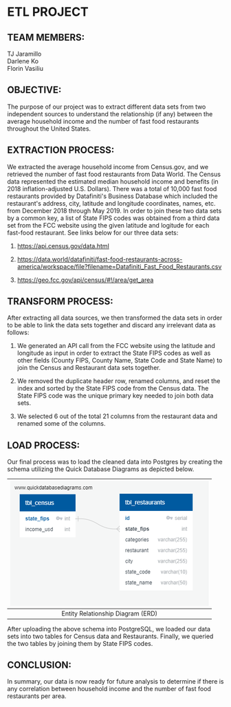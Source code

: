 # ETL PROJECT

## TEAM MEMBERS:
TJ Jaramillo\
Darlene Ko\
Florin Vasiliu

## OBJECTIVE:
The purpose of our project was to extract different data sets from two independent sources to understand the relationship (if any) between the average household income and the number of fast food restaurants throughout the United States. 

## EXTRACTION PROCESS:
We extracted the average household income from Census.gov, and we retrieved the number of fast food restaurants from Data World.  The Census data represented the estimated median household income and benefits (in 2018 inflation-adjusted U.S. Dollars).  There was a total of 10,000 fast food restaurants provided by Datafiniti's Business Database which included the restaurant's address, city, latitude and longitude coordinates, names, etc. from December 2018 through May 2019.  In order to join these two data sets by a common key, a list of State FIPS codes was obtained from a third data set from the FCC website using the given latitude and logitude for each fast-food restaurant.  See links below for our three data sets:

1) https://api.census.gov/data.html

2) https://data.world/datafiniti/fast-food-restaurants-across-america/workspace/file?filename=Datafiniti_Fast_Food_Restaurants.csv

3) https://geo.fcc.gov/api/census/#!/area/get_area

## TRANSFORM PROCESS:
After extracting all data sources, we then transformed the data sets in order to be able to link the data sets together and discard any irrelevant data as follows:

1) We generated an API call from the FCC website using the latitude and longitude as input in order to extract the State FIPS codes as well as other fields (County FIPS, County Name, State Code and State Name) to join the Census and Restaurant data sets together. 

2) We removed the duplicate header row, renamed columns, and reset the index and sorted by the State FIPS code from the Census data.  The State FIPS code was the unique primary key needed to join both data sets.

3) We selected 6 out of the total 21 columns from the restaurant data and renamed some of the columns.

## LOAD PROCESS:
Our final process was to load the cleaned data into Postgres by creating the schema utilizing the Quick Database Diagrams as depicted below.

<img src=3.Load/QuickDBD-ETL_project_ERD.png >|
:--------------------------------------:|
Entity Relationship Diagram (ERD)|

After uploading the above schema into PostgreSQL, we loaded our data sets into two tables for Census data and Restaurants.  Finally, we queried the two tables by joining them by State FIPS codes.

## CONCLUSION:
In summary, our data is now ready for future analysis to determine if there is any correlation between household income and the number of fast food restaurants per area.
